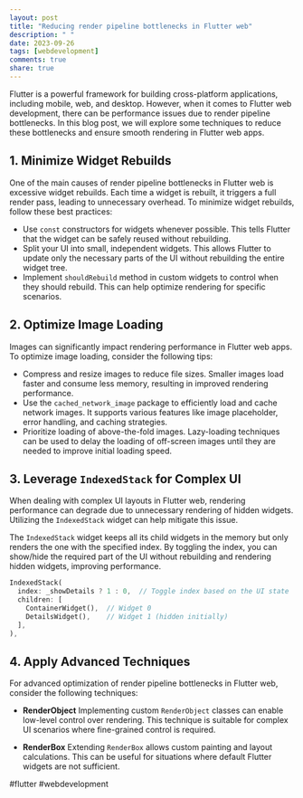 ```yaml
---
layout: post
title: "Reducing render pipeline bottlenecks in Flutter web"
description: " "
date: 2023-09-26
tags: [webdevelopment]
comments: true
share: true
---
```


Flutter is a powerful framework for building cross-platform applications, including mobile, web, and desktop. However, when it comes to Flutter web development, there can be performance issues due to render pipeline bottlenecks. In this blog post, we will explore some techniques to reduce these bottlenecks and ensure smooth rendering in Flutter web apps.

## 1. Minimize Widget Rebuilds

One of the main causes of render pipeline bottlenecks in Flutter web is excessive widget rebuilds. Each time a widget is rebuilt, it triggers a full render pass, leading to unnecessary overhead. To minimize widget rebuilds, follow these best practices:

- Use `const` constructors for widgets whenever possible. This tells Flutter that the widget can be safely reused without rebuilding.
- Split your UI into small, independent widgets. This allows Flutter to update only the necessary parts of the UI without rebuilding the entire widget tree.
- Implement `shouldRebuild` method in custom widgets to control when they should rebuild. This can help optimize rendering for specific scenarios.

## 2. Optimize Image Loading

Images can significantly impact rendering performance in Flutter web apps. To optimize image loading, consider the following tips:

- Compress and resize images to reduce file sizes. Smaller images load faster and consume less memory, resulting in improved rendering performance.
- Use the `cached_network_image` package to efficiently load and cache network images. It supports various features like image placeholder, error handling, and caching strategies.
- Prioritize loading of above-the-fold images. Lazy-loading techniques can be used to delay the loading of off-screen images until they are needed to improve initial loading speed.

## 3. Leverage `IndexedStack` for Complex UI

When dealing with complex UI layouts in Flutter web, rendering performance can degrade due to unnecessary rendering of hidden widgets. Utilizing the `IndexedStack` widget can help mitigate this issue.

The `IndexedStack` widget keeps all its child widgets in the memory but only renders the one with the specified index. By toggling the index, you can show/hide the required part of the UI without rebuilding and rendering hidden widgets, improving performance.

```dart
IndexedStack(
  index: _showDetails ? 1 : 0,  // Toggle index based on the UI state
  children: [
    ContainerWidget(),  // Widget 0
    DetailsWidget(),    // Widget 1 (hidden initially)
  ],
),
```

## 4. Apply Advanced Techniques

For advanced optimization of render pipeline bottlenecks in Flutter web, consider the following techniques:

- **RenderObject**
  Implementing custom `RenderObject` classes can enable low-level control over rendering. This technique is suitable for complex UI scenarios where fine-grained control is required.

- **RenderBox**
  Extending `RenderBox` allows custom painting and layout calculations. This can be useful for situations where default Flutter widgets are not sufficient.

#flutter #webdevelopment